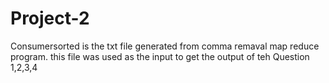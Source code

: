 # Project-2
Consumersorted is the txt file generated from comma remaval map reduce program.
this file was used as the input to get the output of teh Question 1,2,3,4
